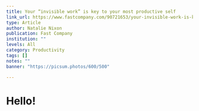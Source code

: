 ```yaml
---
title: Your “invisible work” is key to your most productive self
link_url: https://www.fastcompany.com/90721653/your-invisible-work-is-key-to-your-most-productive-self
type: Article
author: Natalie Nixon
publication: Fast Company
institution: ""
levels: All
category: Productivity
tags: []
notes: ""
banner: "https://picsum.photos/600/500"

---
```


# Hello!
